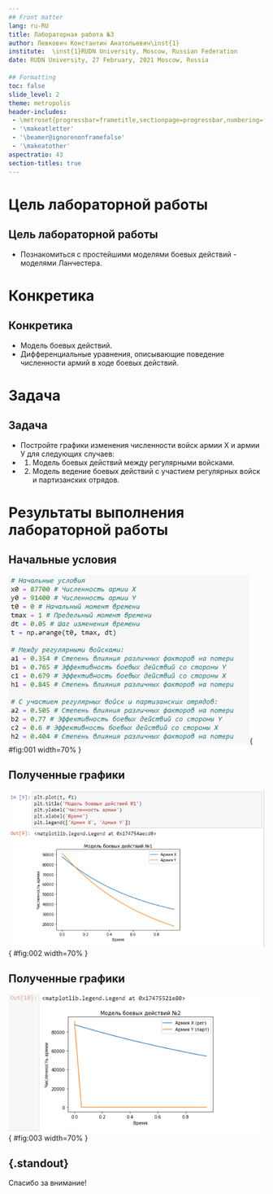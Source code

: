 ```yaml
---
## Front matter
lang: ru-RU
title: Лабораторная работа №3
author: Левкович Константин Анатольевич\inst{1}
institute: 	\inst{1}RUDN University, Moscow, Russian Federation
date: RUDN University, 27 February, 2021 Moscow, Russia

## Formatting
toc: false
slide_level: 2
theme: metropolis
header-includes: 
 - \metroset{progressbar=frametitle,sectionpage=progressbar,numbering=fraction}
 - '\makeatletter'
 - '\beamer@ignorenonframefalse'
 - '\makeatother'
aspectratio: 43
section-titles: true
---
```

# Цель лабораторной работы

## Цель лабораторной работы

- Познакомиться с простейшими моделями боевых действий - моделями Ланчестера. 

# Конкретика

## Конкретика

- Модель боевых действий.
- Дифференциальные уравнения, описывающие поведение численности армий в ходе боевых действий.

# Задача

## Задача

- Постройте графики изменения численности войск армии Х и армии У для следующих случаев:
- 1. Модель боевых действий между регулярными войсками.
- 2. Модель ведение боевых действий с участием регулярных войск и партизанских отрядов.

# Результаты выполнения лабораторной работы

## Начальные условия

![Исходные данные](image/Данные.png){ #fig:001 width=70% }


## Полученные графики

![Первая модель](image/Первая.png){ #fig:002 width=70% }

## Полученные графики

![Вторая модель](image/Вторая.png){ #fig:003 width=70% }


## {.standout}

Спасибо за внимание!